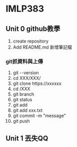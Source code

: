 # IMLP383
## Unit 0 github教學
1. create repository
2. Add README.md 新增筆記檔
### git抓資料與上傳
1. git --version
2. cd XXX/XXX/
3. git clone https://xxxxxx
4. cd /XXX
5. git branch
6. git status
7. git add
8. git add xxx.txt
9. git commit -m "message"
10. git push

## Unit 1 丟失QQ
